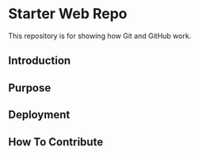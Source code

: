# Starter Web Repo

This repository is for showing how Git and GitHub work.

## Introduction

## Purpose

## Deployment

## How To Contribute
